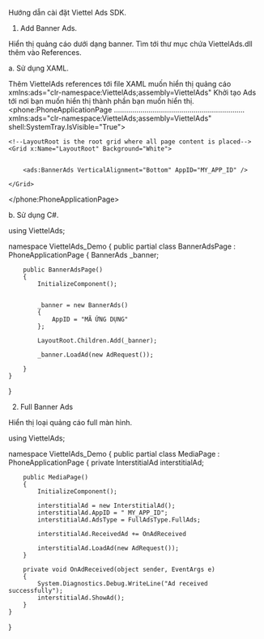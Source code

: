 Hướng dẫn cài đặt Viettel Ads SDK.

1. Add Banner Ads.

Hiển thị quảng cáo dưới dạng banner.
Tìm tới thư mục chứa ViettelAds.dll thêm vào References. 

a. Sử dụng XAML.

Thêm ViettelAds references tới file XAML muốn hiển thị quảng cáo
xmlns:ads="clr-namespace:ViettelAds;assembly=ViettelAds"
Khởi tạo Ads tới nơi bạn muốn hiển thị thành phần bạn muốn hiển thị. 
	<phone:PhoneApplicationPage
   	    ……………………………………………………….
    xmlns:ads="clr-namespace:ViettelAds;assembly=ViettelAds"
    shell:SystemTray.IsVisible="True">

    <!--LayoutRoot is the root grid where all page content is placed-->
    <Grid x:Name="LayoutRoot" Background="White">
        

        <ads:BannerAds VerticalAlignment="Bottom" AppID="MY_APP_ID" />
        
    </Grid>

</phone:PhoneApplicationPage>

b. Sử dụng C#.

using ViettelAds;

namespace ViettelAds_Demo
{
    public partial class BannerAdsPage : PhoneApplicationPage
    {
        BannerAds _banner; 

        public BannerAdsPage()
        {
            InitializeComponent();


            _banner = new BannerAds()
            {
                AppID = "MÃ ỨNG DỤNG"
            };

            LayoutRoot.Children.Add(_banner);

            _banner.LoadAd(new AdRequest());

        }
    }
}



2. Full Banner Ads

Hiển thị loại quảng cáo full màn hình. 

using ViettelAds;

namespace ViettelAds_Demo
{
    public partial class MediaPage : PhoneApplicationPage
    {
        private InterstitialAd interstitialAd;

        public MediaPage()
        {
            InitializeComponent();

            interstitialAd = new InterstitialAd();
            interstitialAd.AppID = " MY_APP_ID";
            interstitialAd.AdsType = FullAdsType.FullAds;

            interstitialAd.ReceivedAd += OnAdReceived

            interstitialAd.LoadAd(new AdRequest());
        }

        private void OnAdReceived(object sender, EventArgs e)
        {
            System.Diagnostics.Debug.WriteLine("Ad received successfully");
            interstitialAd.ShowAd();
        }
    }
}


